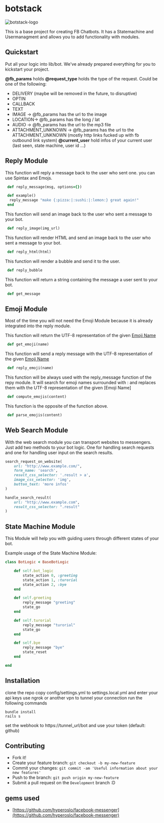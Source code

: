 # botstack

![botstack-logo](https://cloud.githubusercontent.com/assets/1736570/18914167/33193656-858c-11e6-9151-b383bd1c821c.png)

This is a base project for creating FB Chatbots. It has a Statemachine and Usermanagment and allows you to add functionality with modules.

## Quickstart

Put all your logic into lib/bot. We've already prepared everything for you to kickstart your project.

**@fb_params** holds 
**@request_type** holds the type of the request. Could be one of the following:
* DELIVERY (maybe will be removed in the future, to disruptive)
* OPTIN
* CALLBACK
* TEXT
* IMAGE -> @fb_params has the url to the image
* LOCATION-> @fb_params has the long / lat 
* AUDIO -> @fb_params has the url to the mp3 file
* ATTACHMENT_UNKNOWN -> @fb_params has the url to the ATTACHMENT_UNKNOWN (mostly http links fucked up with fb outbound link system)
**@current_user** hold infos of your current user (last seen, state machine, user id ...)

## Reply Module

This function will reply a message back to the user who sent one. you can use Spintax and Emojs.
```ruby
 def reply_message(msg, options={})

 def example()
  reply_message "make {:pizza:|:sushi:|:lemon:} great again!"
 end
```

This function will send an image back to the user who sent a message to your bot.
```ruby
 def reply_image(img_url)
```

This function will render HTML and send an image back to the user who sent a message to your bot.
```ruby
 def reply_html(html)
```

This function will render a bubble and send it to the user.
```ruby
 def reply_bubble
```
This function will return a string containing the message a user sent to your bot.
```ruby
 def get_message
```

## Emoji Module
Most of the time you will not need the Emoji Module because it is already integrated into the reply module.


This function will return the UTF-8 representation of the given [Emoji Name](http://www.webpagefx.com/tools/emoji-cheat-sheet/)
```ruby
 def get_emoji(name)
```
This function will send a reply message with the UTF-8 representation of the given [Emoji Name](http://www.webpagefx.com/tools/emoji-cheat-sheet/)
```ruby
 def reply_emoji(name)
```

This function will be always used with the reply_message function of the repy module. It will search for emoji names surrounded with : and replaces them with the UTF-8 representation of the given [Emoji Name]
```ruby
 def compute_emojis(content)
```

This function is the opposite of the function above.
```ruby
 def parse_emojis(content)
```


## Web Search Module

With the web search module you can transport websites to messengers. Just add two methods to your bot logic. One for handling search requests and one for handling user input on the search results.

```ruby
search_request_on_website(
	url: "http://www.example.com/",
	form_name: 'search',
	result_css_selector: '.result > a',
	image_css_selector: 'img',
	button_text: 'more infos'
)

handle_search_result(
	url: "http://www.example.com",
	result_css_selector: ".result"
)
```

## State Machine Module
This Module will help you with guiding users through different states of your bot.

Example usage of the State Machine Module:
```ruby
class BotLogic < BaseBotLogic

	def self.bot_logic
		state_action 0, :greeting
		state_action 1, :turorial
		state_action 2, :bye
	end

	def self.greeting
		reply_message "greeting"
		state_go
	end 

	def self.turorial
		reply_message "turorial"
		state_go
	end 

	def self.bye
		reply_message "bye"
		state_reset
	end 

end
```

## Installation
clone the repo
copy config/settings.yml to settings.local.yml and enter your api keys
use ngrok or another vpn to tunnel your connection
run the following commands
```console
bundle install
rails s
```
set the webhook to https://tunnel_url/bot and use your token (default: github)


## Contributing
  - Fork it!
  - Create your feature branch: `git checkout -b my-new-feature`
  - Commit your changes: `git commit -am 'Useful information about your new features'`
  - Push to the branch: `git push origin my-new-feature`
  - Submit a pull request on the `Development` branch :D
  
## gems used
* [https://github.com/hyperoslo/facebook-messenger](https://github.com/hyperoslo/facebook-messenger)
 
